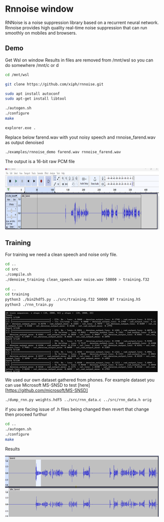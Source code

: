 # Rnnoise window

RNNoise is a noise suppression library based on a recurrent neural network. Rnnoise provides high quality real-time noise suppression that can run smoothly on mobiles and browsers. 

## Demo

Get Wsl on window
Results in files are removed from /mnt/wsl so you can do somewhere /mnt/c or d
```bash
cd /mnt/wsl
```

```bash
git clone https://github.com/xiph/rnnoise.git
```

```bash
sudo apt install autoconf
sudo apt-get install libtool
```

```bash
./autogen.sh
./configure
make
```

```bash
explorer.exe .
```
Replace below  farend.wav with yout noisy speech and rnnoise_farend.wav as output denoised

```bash
./examples/rnnoise_demo farend.wav rnnoise_farend.wav
```
The output is a 16-bit raw PCM file

<img src="/img/output.png" width="1000" height="200">

## Training

For training we need a clean speech and noise only file. 

```bash
cd ..
cd src
./compile.sh
./denoise_training clean_speech.wav noise.wav 50000 > training.f32
```

```bash
cd ..
cd training
python3 ./bin2hdf5.py ../src/training.f32 50000 87 training.h5
python3 ./rnn_train.py
```

<img src="/img/train.png" width="500" height="200">

We used our own dataset gathered from phones. For example dataset you can use Microsoft MS-SNSD to test [here][https://github.com/microsoft/MS-SNSD]


```bash
./dump_rnn.py weights.hdf5 ../src/rnn_data.c ../src/rnn_data.h orig
```

if you are facing issue of .h files being changed then revert that change then proceed furthur

```bash
cd ..
./autogen.sh
./configure
make
```

Results

<img src="/img/output2.png" width="1000" height="200">




